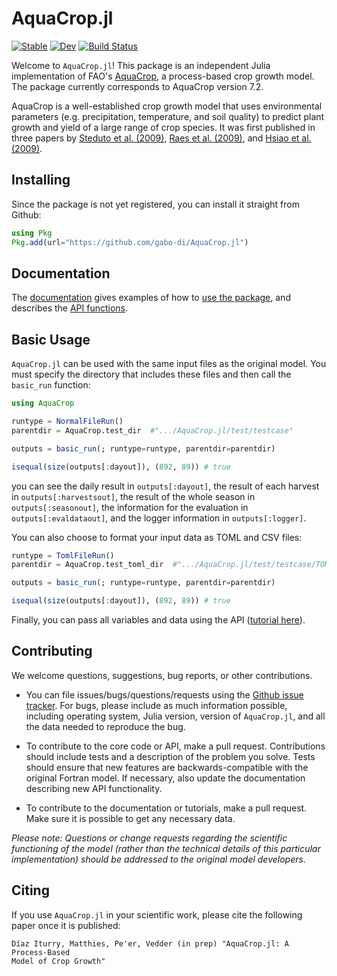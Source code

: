 # AquaCrop.jl

[![Stable](https://img.shields.io/badge/docs-stable-blue.svg)](https://gabo-di.github.io/AquaCrop.jl/)
[![Dev](https://img.shields.io/badge/docs-dev-blue.svg)](https://gabo-di.github.io/AquaCrop.jl/dev/)
[![Build Status](https://github.com/gabo-di/AquaCrop.jl/actions/workflows/CI.yml/badge.svg?branch=main)](https://github.com/gabo-di/AquaCrop.jl/actions/workflows/CI.yml?query=branch%3Amain)

Welcome to `AquaCrop.jl`! This package is an independent Julia implementation of FAO's 
[AquaCrop](https://github.com/KUL-RSDA/AquaCrop/), a process-based crop growth model.
The package currently corresponds to AquaCrop version 7.2.

AquaCrop is a well-established crop growth model that uses environmental parameters
(e.g. precipitation, temperature, and soil quality) to predict plant growth and yield
of a large range of crop species. It was first published in three papers by
[Steduto et al. (2009)](https://doi.org/10.2134/agronj2008.0139s),
[Raes et al. (2009)](https://doi.org/10.2134/agronj2008.0140s), and
[Hsiao et al. (2009)](https://doi.org/10.2134/agronj2008.0218s).

## Installing

Since the package is not yet registered, you can install it straight from Github:

```julia
using Pkg
Pkg.add(url="https://github.com/gabo-di/AquaCrop.jl")
```

## Documentation

The [documentation](https://gabo-di.github.io/AquaCrop.jl/dev/) gives examples of how 
to [use the package](https://gabo-di.github.io/AquaCrop.jl/dev/userguide/), and 
describes the [API functions](https://gabo-di.github.io/AquaCrop.jl/dev/api/).

## Basic Usage

`AquaCrop.jl` can be used with the same input files as the original model. You must
specify the directory that includes these files and then call the `basic_run` function:

```julia
using AquaCrop

runtype = NormalFileRun()
parentdir = AquaCrop.test_dir  #".../AquaCrop.jl/test/testcase"

outputs = basic_run(; runtype=runtype, parentdir=parentdir)

isequal(size(outputs[:dayout]), (892, 89)) # true
```

you can see the daily result in `outputs[:dayout]`, 
the result of each harvest in `outputs[:harvestsout]`,
the result of the whole season in `outputs[:seasonout]`,
the information for the evaluation in `outputs[:evaldataout]`,
and the logger information in `outputs[:logger]`.

You can also choose to format your input data as TOML and CSV files:

```julia
runtype = TomlFileRun()
parentdir = AquaCrop.test_toml_dir  #".../AquaCrop.jl/test/testcase/TOML_FILES"

outputs = basic_run(; runtype=runtype, parentdir=parentdir)

isequal(size(outputs[:dayout]), (892, 89)) # true
```

Finally, you can pass all variables and data using the API
([tutorial here](https://gabo-di.github.io/AquaCrop.jl/dev/userguide/#Advanced-Run)).


## Contributing

We welcome questions, suggestions, bug reports, or other contributions.

- You can file issues/bugs/questions/requests using the 
[Github issue tracker](https://github.com/gabo-di/AquaCrop.jl/issues). 
For bugs, please include as much information possible, including operating system, 
Julia version, version of `AquaCrop.jl`, and all the data needed to reproduce the bug.

- To contribute to the core code or API, make a pull request. Contributions should 
include tests and a description of the problem you solve. Tests should ensure that 
new features are backwards-compatible with the original Fortran model. If necessary, 
also update the documentation describing new API functionality.

- To contribute to the documentation or tutorials, make a pull request. 
Make sure it is possible to get any necessary data.

*Please note: Questions or change requests regarding the scientific functioning 
of the model (rather than the technical details of this particular implementation) 
should be addressed to the original model developers.*


## Citing

If you use `AquaCrop.jl` in your scientific work, please cite the following paper 
once it is published:

	Díaz Iturry, Matthies, Pe'er, Vedder (in prep) "AquaCrop.jl: A Process-Based 
	Model of Crop Growth"
